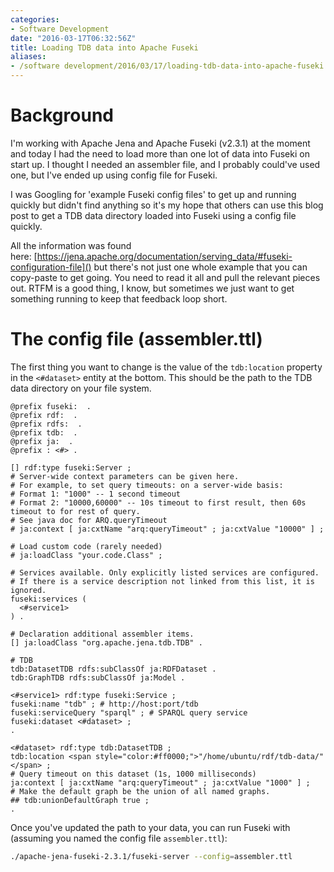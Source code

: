 ```yaml
---
categories:
- Software Development
date: "2016-03-17T06:32:56Z"
title: Loading TDB data into Apache Fuseki
aliases:
- /software development/2016/03/17/loading-tdb-data-into-apache-fuseki.html
---
```

# Background

I'm working with Apache Jena and Apache Fuseki (v2.3.1) at the moment and today I had the need to load more than one lot of data into Fuseki on start up. I thought I needed an assembler file, and I probably could've used one, but I've ended up using config file for Fuseki.

I was Googling for 'example Fuseki config files' to get up and running quickly but didn't find anything so it's my hope that others can use this blog post to get a TDB data directory loaded into Fuseki using a config file quickly.

All the information was found here: [https://jena.apache.org/documentation/serving_data/#fuseki-configuration-file]() but there's not just one whole example that you can copy-paste to get going. You need to read it all and pull the relevant pieces out. RTFM is a good thing, I know, but sometimes we just want to get something running to keep that feedback loop short.

# The config file (assembler.ttl)

The first thing you want to change is the value of the `tdb:location` property in the `<#dataset>` entity at the bottom. This should be the path to the TDB data directory on your file system.

```sparql
@prefix fuseki:  .
@prefix rdf:  .
@prefix rdfs:  .
@prefix tdb:  .
@prefix ja:  .
@prefix : <#> .

[] rdf:type fuseki:Server ;
# Server-wide context parameters can be given here.
# For example, to set query timeouts: on a server-wide basis:
# Format 1: "1000" -- 1 second timeout
# Format 2: "10000,60000" -- 10s timeout to first result, then 60s timeout to for rest of query.
# See java doc for ARQ.queryTimeout
# ja:context [ ja:cxtName "arq:queryTimeout" ; ja:cxtValue "10000" ] ;

# Load custom code (rarely needed)
# ja:loadClass "your.code.Class" ;

# Services available. Only explicitly listed services are configured.
# If there is a service description not linked from this list, it is ignored.
fuseki:services (
  <#service1>
) .

# Declaration additional assembler items.
[] ja:loadClass "org.apache.jena.tdb.TDB" .

# TDB
tdb:DatasetTDB rdfs:subClassOf ja:RDFDataset .
tdb:GraphTDB rdfs:subClassOf ja:Model .

<#service1> rdf:type fuseki:Service ;
fuseki:name "tdb" ; # http://host:port/tdb
fuseki:serviceQuery "sparql" ; # SPARQL query service
fuseki:dataset <#dataset> ;
.

<#dataset> rdf:type tdb:DatasetTDB ;
tdb:location <span style="color:#ff0000;">"/home/ubuntu/rdf/tdb-data/"</span> ;
# Query timeout on this dataset (1s, 1000 milliseconds)
ja:context [ ja:cxtName "arq:queryTimeout" ; ja:cxtValue "1000" ] ;
# Make the default graph be the union of all named graphs.
## tdb:unionDefaultGraph true ;
.
```

Once you've updated the path to your data, you can run Fuseki with (assuming you named the config file `assembler.ttl`):
```bash
./apache-jena-fuseki-2.3.1/fuseki-server --config=assembler.ttl
```

